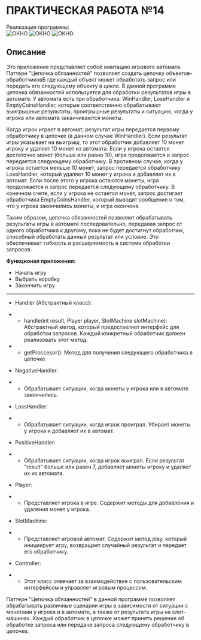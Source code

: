 # ПРАКТИЧЕСКАЯ РАБОТА №14
Реализация программы: <br>
![ОКНО](https://github.com/Je1rei/Java-Tasks/blob/main/Task%2014/Chain%20of%20Responsibility/IMG/img.png) 
![ОКНО](https://github.com/Je1rei/Java-Tasks/blob/main/Task%2014/Chain%20of%20Responsibility/IMG/img_1.png) 
![ОКНО](https://github.com/Je1rei/Java-Tasks/blob/main/Task%2014/Chain%20of%20Responsibility/IMG/img_2.png)

**Описание**
---
Это приложение представляет собой имитацию игрового автомата. Паттерн "Цепочка обязанностей" позволяет создать цепочку объектов-обработчиковБ где каждый объект может обработать запрос или передать его следующему объекту в цикле.
В данной программе цепочка обязанностей используется для обработки результатов игры в автомате. У автомата есть три обработчика: WinHandler, LoseHandler и EmptyCoinsHandler, которые соответственно обрабатывают выигрышные результаты, проигрышные результаты и ситуацию, когда у игрока или автомата заканчиваются монеты.

Когда игрок играет в автомат, результат игры передается первому обработчику в цепочке (в данном случае WinHandler). Если результат игры указывает на выигрыш, то этот обработчик добавляет 10 монет игроку и удаляет 10 монет из автомата. Если у игрока остается достаточно монет (больше или равно 10), игра продолжается и запрос передается следующему обработчику. В противном случае, когда у игрока остается меньше 10 монет, запрос передается обработчику LoseHandler, который удаляет 10 монет у игрока и добавляет их в автомат. Если после этого у игрока остаются монеты, игра продолжается и запрос передается следующему обработчику. В конечном счете, если у игрока не остается монет, запрос достигает обработчика EmptyCoinsHandler, который выводит сообщение о том, что у игрока закончились монеты, и игра окончена.

Таким образом, цепочка обязанностей позволяет обрабатывать результаты игры в автомате последовательно, передавая запрос от одного обработчика к другому, пока не будет достигнут обработчик, способный обработать данный результат или условие. Это обеспечивает гибкость и расширяемость в системе обработки запросов.

**Функционал приложения:**

- Начать игру
- Выбрать коробку
- Закончить игру
  
---

- Handler (Абстрактный класс):
- - handle(int result, Player player, SlotMachine slotMachine): Абстрактный метод, который предоставляет интерфейс для обработки запросов. Каждый конкретный обработчик должен реализовать этот метод.
- - getProccesor(): Метод для получения следующего обработчика в цепочке
  
- NegativeHandler:
- - Обрабатывает ситуации, когда монеты у игрока или в автомате закончились.

- LossHandler:
- - Обрабатывает ситуации, когда игрок проиграл. Убирает монеты у игрока и добавляет их в автомат.

- PositiveHandler:
- - Обрабатывает ситуации, когда игрок выиграл. Если результат "result" больше или равен 7, добавляет монеты игроку и удаляет их из автомата.

- Player:
- - Представляет игрока в игре. Содержит методы для добавления и удаления монет у игрока.
  
- SlotMachine:
- - Представляет игровой автомат. Содержит метод play, который инициирует игру, возвращает случайный результат и передает его обработчику.

- Controller:
- - Этот класс отвечает за взаимодействие с пользовательским интерфейсом и управляет игровым процессом.

Паттерн "Цепочка обязанностей" в данной программе позволяет обрабатывать различные сценарии игры в зависимости от ситуации с монетами у игрока и в автомате, а также от результата игры на слот-машинах. Каждый обработчик в цепочке может принять решение об обработке запроса или передаче запроса следующему обработчику в цепочке.
